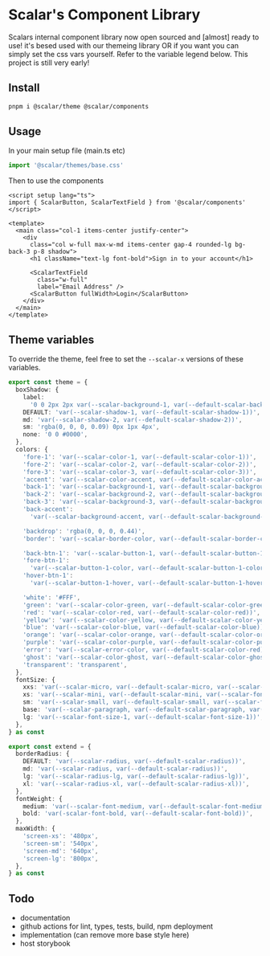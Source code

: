 # Scalar's Component Library

Scalars internal component library now open sourced and [almost] ready to use! it's besed used with our themeing library OR if you want you can simply set the css vars yourself. Refer to the variable legend below. This project is still very early!

## Install

```bash
pnpm i @scalar/theme @scalar/components
```

## Usage

In your main setup file (main.ts etc)

```ts
import '@scalar/themes/base.css'
```

Then to use the components

```vue
<script setup lang="ts">
import { ScalarButton, ScalarTextField } from '@scalar/components'
</script>

<template>
  <main class="col-1 items-center justify-center">
    <div
      class="col w-full max-w-md items-center gap-4 rounded-lg bg-back-3 p-8 shadow">
      <h1 className="text-lg font-bold">Sign in to your account</h1>

      <ScalarTextField
        class="w-full"
        label="Email Address" />
      <ScalarButton fullWidth>Login</ScalarButton>
    </div>
  </main>
</template>
```

## Theme variables

To override the theme, feel free to set the `--scalar-x` versions of these variables.

```ts
export const theme = {
  boxShadow: {
    label:
      '0 0 2px 2px var(--scalar-background-1, var(--default-scalar-background-1))',
    DEFAULT: 'var(--scalar-shadow-1, var(--default-scalar-shadow-1))',
    md: 'var(--scalar-shadow-2, var(--default-scalar-shadow-2))',
    sm: 'rgba(0, 0, 0, 0.09) 0px 1px 4px',
    none: '0 0 #0000',
  },
  colors: {
    'fore-1': 'var(--scalar-color-1, var(--default-scalar-color-1))',
    'fore-2': 'var(--scalar-color-2, var(--default-scalar-color-2))',
    'fore-3': 'var(--scalar-color-3, var(--default-scalar-color-3))',
    'accent': 'var(--scalar-color-accent, var(--default-scalar-color-accent))',
    'back-1': 'var(--scalar-background-1, var(--default-scalar-background-1))',
    'back-2': 'var(--scalar-background-2, var(--default-scalar-background-2))',
    'back-3': 'var(--scalar-background-3, var(--default-scalar-background-3))',
    'back-accent':
      'var(--scalar-background-accent, var(--default-scalar-background-accent))',

    'backdrop': 'rgba(0, 0, 0, 0.44)',
    'border': 'var(--scalar-border-color, var(--default-scalar-border-color))',

    'back-btn-1': 'var(--scalar-button-1, var(--default-scalar-button-1))',
    'fore-btn-1':
      'var(--scalar-button-1-color, var(--default-scalar-button-1-color))',
    'hover-btn-1':
      'var(--scalar-button-1-hover, var(--default-scalar-button-1-hover))',

    'white': '#FFF',
    'green': 'var(--scalar-color-green, var(--default-scalar-color-green))',
    'red': 'var(--scalar-color-red, var(--default-scalar-color-red))',
    'yellow': 'var(--scalar-color-yellow, var(--default-scalar-color-yellow))',
    'blue': 'var(--scalar-color-blue, var(--default-scalar-color-blue))',
    'orange': 'var(--scalar-color-orange, var(--default-scalar-color-orange))',
    'purple': 'var(--scalar-color-purple, var(--default-scalar-color-purple))',
    'error': 'var(--scalar-error-color, var(--default-scalar-color-red))',
    'ghost': 'var(--scalar-color-ghost, var(--default-scalar-color-ghost))',
    'transparent': 'transparent',
  },
  fontSize: {
    xxs: 'var(--scalar-micro, var(--default-scalar-micro, var(--scalar-font-size-5, var(--default-scalar-font-size-5))))',
    xs: 'var(--scalar-mini, var(--default-scalar-mini, var(--scalar-font-size-4, var(--default-scalar-font-size-4))))',
    sm: 'var(--scalar-small, var(--default-scalar-small, var(--scalar-font-size-3, var(--default-scalar-font-size-3))))',
    base: 'var(--scalar-paragraph, var(--default-scalar-paragraph, var(--scalar-font-size-2, var(--default-scalar-font-size-2))))',
    lg: 'var(--scalar-font-size-1, var(--default-scalar-font-size-1))',
  },
} as const

export const extend = {
  borderRadius: {
    DEFAULT: 'var(--scalar-radius, var(--default-scalar-radius))',
    md: 'var(--scalar-radius, var(--default-scalar-radius))',
    lg: 'var(--scalar-radius-lg, var(--default-scalar-radius-lg))',
    xl: 'var(--scalar-radius-xl, var(--default-scalar-radius-xl))',
  },
  fontWeight: {
    medium: 'var(--scalar-font-medium, var(--default-scalar-font-medium))',
    bold: 'var(-scalar-font-bold, var(--default-scalar-font-bold))',
  },
  maxWidth: {
    'screen-xs': '480px',
    'screen-sm': '540px',
    'screen-md': '640px',
    'screen-lg': '800px',
  },
} as const
```

## Todo

- documentation
- github actions for lint, types, tests, build, npm deployment
- implementation (can remove more base style here)
- host storybook
